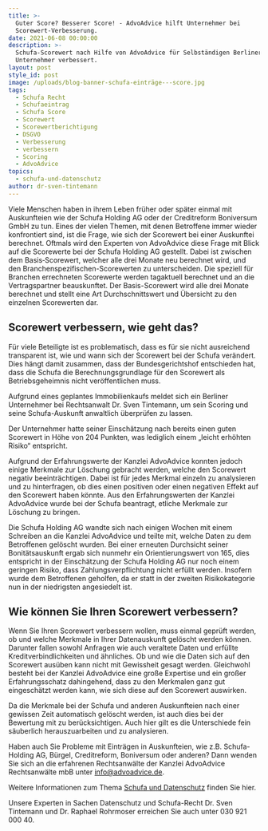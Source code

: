 ```yaml
---
title: >-
  Guter Score? Besserer Score! - AdvoAdvice hilft Unternehmer bei
  Scorewert-Verbesserung.
date: 2021-06-08 00:00:00
description: >-
  Schufa-Scorewert nach Hilfe von AdvoAdvice für Selbständigen Berliner
  Unternehmer verbessert.
layout: post
style_id: post
image: /uploads/blog-banner-schufa-einträge---score.jpg
tags:
  - Schufa Recht
  - Schufaeintrag
  - Schufa Score
  - Scorewert
  - Scorewertberichtigung
  - DSGVO
  - Verbesserung
  - verbessern
  - Scoring
  - AdvoAdvice
topics:
  - schufa-und-datenschutz
author: dr-sven-tintemann
---
```

Viele Menschen haben in ihrem Leben früher oder später einmal mit Auskunfteien wie der Schufa Holding AG oder der Creditreform Boniversum GmbH zu tun. Eines der vielen Themen, mit denen Betroffene immer wieder konfrontiert sind, ist die Frage, wie sich der Scorewert bei einer Auskunftei berechnet. Oftmals wird den Experten von AdvoAdvice diese Frage mit Blick auf die Scorewerte bei der Schufa Holding AG gestellt. Dabei ist zwischen dem Basis‑Scorewert, welcher alle drei Monate neu berechnet wird, und den Branchenspezifischen-Scorewerten zu unterscheiden. Die speziell für Branchen errechneten Scorewerte werden tagaktuell berechnet und an die Vertragspartner beauskunftet. Der Basis-Scorewert wird alle drei Monate berechnet und stellt eine Art Durchschnittswert und Übersicht zu den einzelnen Scorewerten dar.

## **Scorewert verbessern, wie geht das?**

Für viele Beteiligte ist es problematisch, dass es für sie nicht ausreichend transparent ist, wie und wann sich der Scorewert bei der Schufa verändert. Dies hängt damit zusammen, dass der Bundesgerichtshof entschieden hat, dass die Schufa die Berechnungsgrundlage für den Scorewert als Betriebsgeheimnis nicht veröffentlichen muss.

Aufgrund eines geplantes Immobilienkaufs meldet sich ein Berliner Unternehmer bei Rechtsanwalt Dr. Sven Tintemann, um sein Scoring und seine Schufa-Auskunft anwaltlich überprüfen zu lassen.&nbsp;

Der Unternehmer hatte seiner Einschätzung nach bereits einen guten Scorewert in Höhe von 204 Punkten, was lediglich einem „leicht erhöhten Risiko“ entspricht.

Aufgrund der Erfahrungswerte der Kanzlei AdvoAdvice konnten jedoch einige Merkmale zur Löschung gebracht werden, welche den Scorewert negativ beeinträchtigen. Dabei ist für jedes Merkmal einzeln zu analysieren und zu hinterfragen, ob dies einen positiven oder einen negativen Effekt auf den Scorewert haben könnte. Aus den Erfahrungswerten der Kanzlei AdvoAdvice wurde bei der Schufa beantragt, etliche Merkmale zur Löschung zu bringen.

Die Schufa Holding AG wandte sich nach einigen Wochen mit einem Schreiben an die Kanzlei AdvoAdvice und teilte mit, welche Daten zu dem Betroffenen gelöscht wurden. Bei einer erneuten Durchsicht seiner Bonitätsauskunft ergab sich nunmehr ein Orientierungswert von 165, dies entspricht in der Einschätzung der Schufa Holding AG nur noch einem geringen Risiko, dass Zahlungsverpflichtung nicht erfüllt werden. Insofern wurde dem Betroffenen geholfen, da er statt in der zweiten Risikokategorie nun in der niedrigsten angesiedelt ist.

## **Wie können Sie Ihren Scorewert verbessern?**

Wenn Sie Ihren Scorewert verbessern wollen, muss einmal geprüft werden, ob und welche Merkmale in Ihrer Datenauskunft gelöscht werden können. Darunter fallen sowohl Anfragen wie auch veraltete Daten und erfüllte Kreditverbindlichkeiten und ähnliches. Ob und wie die Daten sich auf den Scorewert ausüben kann nicht mit Gewissheit gesagt werden. Gleichwohl besteht bei der Kanzlei AdvoAdvice eine große Expertise und ein großer Erfahrungsschatz dahingehend, dass zu den Merkmalen ganz gut eingeschätzt werden kann, wie sich diese auf den Scorewert auswirken.

Da die Merkmale bei der Schufa und anderen Auskunfteien nach einer gewissen Zeit automatisch gelöscht werden, ist auch dies bei der Bewertung mit zu berücksichtigen. Auch hier gilt es die Unterschiede fein säuberlich herauszuarbeiten und zu analysieren.

Haben auch Sie Probleme mit Einträgen in Auskunfteien, wie z.B. Schufa-Holding AG, Bürgel, Creditreform, Boniversum oder anderen? Dann wenden Sie sich an die erfahrenen Rechtsanwälte der Kanzlei AdvoAdvice Rechtsanwälte mbB unter [info@advoadvice.de](mailto:info@advoadvice.de).

Weitere Informationen zum Thema [Schufa und Datenschutz](/themen/schufa-und-datenschutz/)&nbsp;finden Sie hier.&nbsp;

Unsere Experten in Sachen Datenschutz und Schufa-Recht Dr. Sven Tintemann und Dr. Raphael Rohrmoser erreichen Sie auch unter 030 921 000 40.